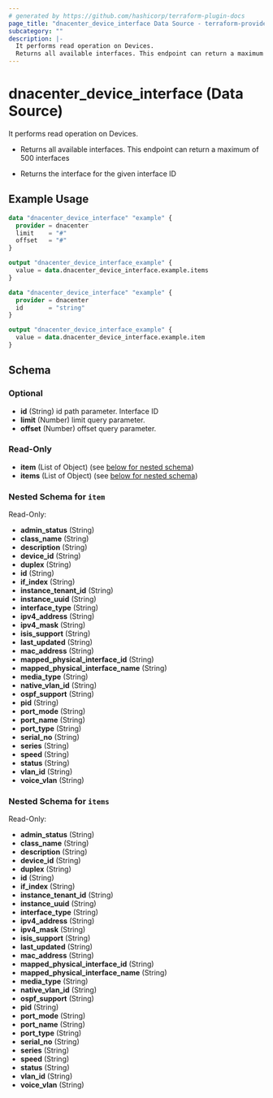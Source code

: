 ```yaml
---
# generated by https://github.com/hashicorp/terraform-plugin-docs
page_title: "dnacenter_device_interface Data Source - terraform-provider-dnacenter"
subcategory: ""
description: |-
  It performs read operation on Devices.
  Returns all available interfaces. This endpoint can return a maximum of 500 interfacesReturns the interface for the given interface ID
---
```


# dnacenter_device_interface (Data Source)

It performs read operation on Devices.

- Returns all available interfaces. This endpoint can return a maximum of 500 interfaces

- Returns the interface for the given interface ID

## Example Usage

```terraform
data "dnacenter_device_interface" "example" {
  provider = dnacenter
  limit    = "#"
  offset   = "#"
}

output "dnacenter_device_interface_example" {
  value = data.dnacenter_device_interface.example.items
}

data "dnacenter_device_interface" "example" {
  provider = dnacenter
  id       = "string"
}

output "dnacenter_device_interface_example" {
  value = data.dnacenter_device_interface.example.item
}
```

<!-- schema generated by tfplugindocs -->
## Schema

### Optional

- **id** (String) id path parameter. Interface ID
- **limit** (Number) limit query parameter.
- **offset** (Number) offset query parameter.

### Read-Only

- **item** (List of Object) (see [below for nested schema](#nestedatt--item))
- **items** (List of Object) (see [below for nested schema](#nestedatt--items))

<a id="nestedatt--item"></a>
### Nested Schema for `item`

Read-Only:

- **admin_status** (String)
- **class_name** (String)
- **description** (String)
- **device_id** (String)
- **duplex** (String)
- **id** (String)
- **if_index** (String)
- **instance_tenant_id** (String)
- **instance_uuid** (String)
- **interface_type** (String)
- **ipv4_address** (String)
- **ipv4_mask** (String)
- **isis_support** (String)
- **last_updated** (String)
- **mac_address** (String)
- **mapped_physical_interface_id** (String)
- **mapped_physical_interface_name** (String)
- **media_type** (String)
- **native_vlan_id** (String)
- **ospf_support** (String)
- **pid** (String)
- **port_mode** (String)
- **port_name** (String)
- **port_type** (String)
- **serial_no** (String)
- **series** (String)
- **speed** (String)
- **status** (String)
- **vlan_id** (String)
- **voice_vlan** (String)


<a id="nestedatt--items"></a>
### Nested Schema for `items`

Read-Only:

- **admin_status** (String)
- **class_name** (String)
- **description** (String)
- **device_id** (String)
- **duplex** (String)
- **id** (String)
- **if_index** (String)
- **instance_tenant_id** (String)
- **instance_uuid** (String)
- **interface_type** (String)
- **ipv4_address** (String)
- **ipv4_mask** (String)
- **isis_support** (String)
- **last_updated** (String)
- **mac_address** (String)
- **mapped_physical_interface_id** (String)
- **mapped_physical_interface_name** (String)
- **media_type** (String)
- **native_vlan_id** (String)
- **ospf_support** (String)
- **pid** (String)
- **port_mode** (String)
- **port_name** (String)
- **port_type** (String)
- **serial_no** (String)
- **series** (String)
- **speed** (String)
- **status** (String)
- **vlan_id** (String)
- **voice_vlan** (String)


